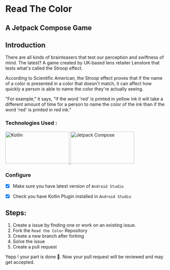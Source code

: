 # Read The Color 
## A Jetpack Compose Game

## Introduction
There are all kinds of brainteasers that test our perception and swiftness of mind. The latest? A game created by UK-based lens retailer Lenstore that tests what's called the Stroop effect.

According to Scientific American, the Stroop effect proves that if the name of a color is presented in a color that doesn't match, it can affect how quickly a person is able to name the color they're actually seeing.

"For example," it says, "if the word 'red' is printed in yellow ink it will take a different amount of time for a person to name the color of the ink than if the word 'red' is printed in red ink."

### Technologies Used :

<div>
<a href="https://kotlinlang.org/docs/getting-started.html">
<img src="https://images.prismic.io/qovery/c952e642-7c8c-4e2f-854e-b14a14868b3e_kotlin.png?ixlib=gatsbyFP&auto=compress%2Cformat&fit=max&q=50" alt="Kotlin" width = "200px" height="100px"/>
</a>
<a href="https://developer.android.com/courses/android-basics-compose/course">
<img src="https://miro.medium.com/max/1200/1*YMO9lbZTAkvLVuASXFbRIA.png" alt="Jetpack Compose" width = "200px" height="100px"/>
</a>
</div>



### Configure

- [x] Make sure you have latest version of `Android Studio`
- [x] Check you have Kotlin Plugin installed in `Android Studio`


## Steps:
1. Create a issue by finding one or work on an existing issue.
2. Fork the `Read the Color` Repository
3. Create a new branch after forking
4. Solve the issue
5. Create a pull request


Yepp ! your part is done 🎉.
Now  your pull request will be reviewed and may get accepted.



